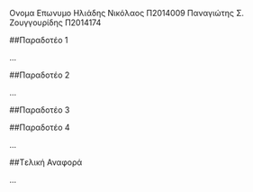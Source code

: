 Ονομα Επωνυμο 
Ηλιάδης Νικόλαος  Π2014009
Παναγιώτης Σ. Ζουγγουρίδης  Π2014174 


##Παραδοτέο 1

...

##Παραδοτέο 2

…

##Παραδοτέο 3


##Παραδοτέο 4

...

##Tελική Αναφορά

...
